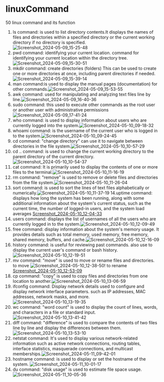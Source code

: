# linuxCommand
50 linux command and its function
1. ls command: is used to list directory contents.It displays the names of files and directories within a specified directory or the current working directory if no directory is specified.![Screenshot_2024-05-09_15-25-48](https://github.com/AndrewChijioke/linuxCommand/assets/169144156/9a0c674d-812c-4a00-b33b-0af4f96de5bd)
2. pwd command: identifying your current location. command for identifying your current location within the directory tree.![Screenshot_2024-05-09_15-30-51](https://github.com/AndrewChijioke/linuxCommand/assets/169144156/8f2c1913-5d7d-4534-9764-bcd8c7a35b8d)
3. mkdir command: create directories (folders) This can be used to create one or more directories at once, including parent directories if needed.![Screenshot_2024-05-09_15-39-14](https://github.com/AndrewChijioke/linuxCommand/assets/169144156/bfc51538-393a-4990-834a-570d2e887c77)
4. man command:is used to display the manual pages (documentation) for other commands.![Screenshot_2024-05-09_15-53-55](https://github.com/AndrewChijioke/linuxCommand/assets/169144156/1290376a-bf38-4081-b452-9f948c344bca)
5. awk command: used for manipulating and analyzing text files line by line.![Screenshot_2024-05-09_16-40-36](https://github.com/AndrewChijioke/linuxCommand/assets/169144156/d46122a7-0876-44a5-a820-38db0238c5a2)
6. sudo command: this used to execute other commands as the root user or another user with administrative permissions ![Screenshot_2024-05-09_17-41-24](https://github.com/AndrewChijioke/linuxCommand/assets/169144156/54dcacd9-5980-4c0b-a24f-5263c64fd01b)
7. who command: is used to display information about users who are currently logged into the system.![Screenshot_2024-05-10_09-18-32](https://github.com/AndrewChijioke/linuxCommand/assets/169144156/c94b81bb-fd89-4cf1-977f-a8b8acf46e21)
8. whoami command: is the username of the current user who is logged in to the system.![Screenshot_2024-05-10_09-24-45](https://github.com/AndrewChijioke/linuxCommand/assets/169144156/97f76731-3926-46e3-8d88-74b3a3231b6d)
9. cd command: "change directory" can use it to navigate between directories in the file system.![Screenshot_2024-05-10_10-57-29](https://github.com/AndrewChijioke/linuxCommand/assets/169144156/2f3f749c-a3df-4287-af0e-de672960d7f1)
10. cd .. command: is used to change the current working directory to the parent directory of the current directory.![Screenshot_2024-05-10_10-54-37](https://github.com/AndrewChijioke/linuxCommand/assets/169144156/48d687be-15db-4918-a1be-ae0df84d8b45)
11. cat command: It is primarily used to display the contents of one or more files to the terminal.![Screenshot_2024-05-10_11-16-19](https://github.com/AndrewChijioke/linuxCommand/assets/169144156/a5360566-7668-47a8-b5d7-a68b129c63c6)
12. rm command: "remove" is used to remove or delete files and directories from the file system.![Screenshot_2024-05-10_11-26-04](https://github.com/AndrewChijioke/linuxCommand/assets/169144156/8e3ae869-88a1-471c-8d71-ce07466512f6)
13. sort command: is used to sort the lines of text files alphabetically or numerically.![Screenshot_2024-05-10_11-37-19](https://github.com/AndrewChijioke/linuxCommand/assets/169144156/94b94da7-da08-43ff-99f6-5991380fdd9c)
14.uptime command: displays how long the system has been running, along with some additional information about the system's current status, such as the current time, the number of logged-in users, and the system load averages  [Screenshot_2024-05-10_12-04-33](https://github.com/AndrewChijioke/linuxCommand/assets/169144156/6ae229ee-e705-42d3-91ad-60c61af89201)
15. users command: displays the list of usernames of all the users who are currently logged in to the system.![Screenshot_2024-05-10_12-09-49](https://github.com/AndrewChijioke/linuxCommand/assets/169144156/bd296540-ec72-4cbd-8d26-78d7bb08ae80)
16. free command: display information about the system's memory usage. It provides details such as total memory, used memory, free memory, shared memory, buffers, and cache.![Screenshot_2024-05-10_12-16-09](https://github.com/AndrewChijioke/linuxCommand/assets/169144156/bcbb4951-0648-472a-b9c9-8fbdaf841600)
17. history command:  is useful for reviewing past commands. also use to display the current user's command or bash history. ![Screenshot_2024-05-10_12-19-51](https://github.com/AndrewChijioke/linuxCommand/assets/169144156/d6db54dd-a7b2-4849-9980-c335fa16b7b9)
18. mv command: "move" is used to move or rename files and directories. to move ![Screenshot_2024-05-10_12-38-50](https://github.com/AndrewChijioke/linuxCommand/assets/169144156/c50e70dd-e2ac-4ee6-a145-5480034e7806)! to rename [Screenshot_2024-05-10_12-53-09](https://github.com/AndrewChijioke/linuxCommand/assets/169144156/856d4454-7cbe-4e0e-8e74-2b9252f84fa3)
19. cp command: "copy" is used to copy files and directories from one location to another.![Screenshot_2024-05-10_13-06-59](https://github.com/AndrewChijioke/linuxCommand/assets/169144156/c1ba2bdb-dac7-4e9c-af73-090d82d643f2)
20. ifconfig command: Display network details used to configure and display network interface parameters. such as IP addresses, MAC addresses, network masks, and more.![Screenshot_2024-05-10_13-19-35](https://github.com/AndrewChijioke/linuxCommand/assets/169144156/82c4a117-0120-4bcb-a3fe-715213378e06)
21. wc command: "word count" is used to display the count of lines, words, and characters in a file or standard input.![Screenshot_2024-05-10_13-41-42](https://github.com/AndrewChijioke/linuxCommand/assets/169144156/e0cafb58-3d69-4c77-b5de-70083304ba74)
22. diff command: "difference" is used to compare the contents of two files line by line and display the differences between them.![Screenshot_2024-05-10_13-53-10](https://github.com/AndrewChijioke/linuxCommand/assets/169144156/d800a40b-5db6-42b0-9803-8831288b2e79)
23. netstat command: It's used to display various network-related information such as active network connections, routing tables, interface statistics, masquerade connections, and multicast memberships.![Screenshot_2024-05-11_09-42-01](https://github.com/AndrewChijioke/linuxCommand/assets/169144156/238951d6-1fab-4a8c-bd40-0d827d6b0095)
24. hostname command: is used to display or set the hostname of the system. ![Screenshot_2024-05-11_10-01-17](https://github.com/AndrewChijioke/linuxCommand/assets/169144156/e5706419-0abb-41d3-859d-7e3c37475cc9)
25. du command: "disk usage" is used to estimate file space usage.![Screenshot_2024-05-11_10-05-36](https://github.com/AndrewChijioke/linuxCommand/assets/169144156/3c12000d-e580-4daf-89d7-d4124e9238f4)


























